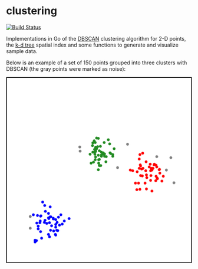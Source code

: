 # clustering

[![Build Status](https://travis-ci.org/lfritz/clustering.svg?branch=master)](https://travis-ci.org/lfritz/clustering)

Implementations in Go of the [DBSCAN](https://en.m.wikipedia.org/wiki/DBSCAN) clustering algorithm
for 2-D points, the [k-d tree](https://en.m.wikipedia.org/wiki/DBSCAN) spatial index and some
functions to generate and visualize sample data.

Below is an example of a set of 150 points grouped into three clusters with DBSCAN (the gray points
were marked as noise):

![example output](example.svg)
